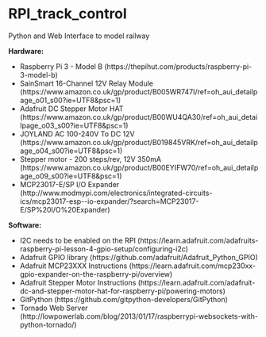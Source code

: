 # RPI_track_control

Python and Web Interface to model railway


<strong>Hardware:</strong>
<ul>
	<li>Raspberry Pi 3 - Model B (https://thepihut.com/products/raspberry-pi-3-model-b)</li>
	<li>SainSmart 16-Channel 12V Relay Module (https://www.amazon.co.uk/gp/product/B005WR747I/ref=oh_aui_detailpage_o01_s00?ie=UTF8&psc=1)</li>
	<li>Adafruit DC Stepper Motor HAT (https://www.amazon.co.uk/gp/product/B00WU4QA30/ref=oh_aui_detailpage_o03_s00?ie=UTF8&psc=1)</li>
	<li>JOYLAND AC 100-240V To DC 12V (https://www.amazon.co.uk/gp/product/B019845VRK/ref=oh_aui_detailpage_o04_s00?ie=UTF8&psc=1)</li>
	<li>Stepper motor - 200 steps/rev, 12V 350mA (https://www.amazon.co.uk/gp/product/B00EYIFW70/ref=oh_aui_detailpage_o09_s00?ie=UTF8&psc=1)</li>
	<li>MCP23017-E/SP I/O Expander (http://www.modmypi.com/electronics/integrated-circuits-ics/mcp23017-esp--io-expander/?search=MCP23017-E/SP%20I/O%20Expander)</li>
</ul>

<strong>Software:</strong>
<ul>
	<li>I2C needs to be enabled on the RPI (https://learn.adafruit.com/adafruits-raspberry-pi-lesson-4-gpio-setup/configuring-i2c)</li>
	<li>Adafruit GPIO library (https://github.com/adafruit/Adafruit_Python_GPIO)</li>
	<li>Adafruit MCP23XXX Instructions (https://learn.adafruit.com/mcp230xx-gpio-expander-on-the-raspberry-pi/overview)</li>
	<li>Adafruit Stepper Motor Instructions (https://learn.adafruit.com/adafruit-dc-and-stepper-motor-hat-for-raspberry-pi/powering-motors)</li>
	<li>GitPython (https://github.com/gitpython-developers/GitPython)</li>
	<li>Tornado Web Server (http://lowpowerlab.com/blog/2013/01/17/raspberrypi-websockets-with-python-tornado/)</li>
</ul>

